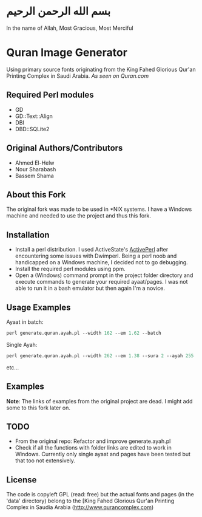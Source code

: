 # بسم الله الرحمن الرحيم
In the name of Allah, Most Gracious, Most Merciful

# Quran Image Generator
Using primary source fonts originating from the King Fahed Glorious Qur'an Printing Complex in Saudi Arabia. <em>As seen on Quran.com</em>

## Required Perl modules
* GD
* GD::Text::Align
* DBI
* DBD::SQLite2

## Original Authors/Contributors
* Ahmed El-Helw
* Nour Sharabash
* Bassem Shama

## About this Fork
The original fork was made to be used in *NIX systems. I have a Windows machine and needed to use the project and thus this fork.

## Installation
* Install a perl distribution. I used ActiveState's [ActivePerl](http://www.activestate.com/activeperl) after encountering some issues with Dwimperl. Being a perl noob and handicapped on a Windows machine, I decided not to go debugging.
* Install the required perl modules using ppm.
* Open a (Windows) command prompt in the project folder directory and execute commands to generate your required ayaat/pages. I was not able to run it in a bash emulator but then again I'm a novice.

## Usage Examples
Ayaat in batch:

```perl
perl generate.quran.ayah.pl --width 162 --em 1.62 --batch
```

Single Ayah:

```perl
perl generate.quran.ayah.pl --width 262 --em 1.38 --sura 2 --ayah 255
```

etc...

## Examples
**Note**: The links of examples from the original project are dead. I might add some to this fork later on.

## TODO
* From the original repo: Refactor and improve generate.ayah.pl
* Check if all the functions with folder links are edited to work in Windows. Currently only single ayaat and pages have been tested but that too not extensively.

## License
The code is copyleft GPL (read: free) but the actual fonts and pages (in the 'data' directory) belong to the [King Fahed Glorious Qur'an Printing Complex in Saudia Arabia (http://www.qurancomplex.com)